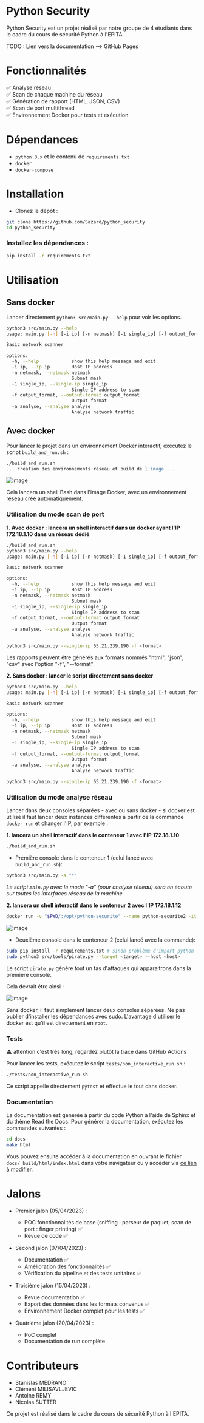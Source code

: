 # Python Security

Python Security est un projet réalisé par notre groupe de 4 étudiants dans le cadre du cours de sécurité Python à l'EPITA. 

TODO : Lien vers la documentation --> GitHub Pages

# Fonctionnalités

✅ Analyse réseau \
✅ Scan de chaque machine du réseau \
✅ Génération de rapport (HTML, JSON, CSV) \
✅ Scan de port multithread \
✅ Environnement Docker pour tests et exécution

# Dépendances
* `python 3.x` et le contenu de `requirements.txt`
* `docker`
* `docker-compose`

# Installation

* Clonez le dépôt :

```bash
git clone https://github.com/Sazard/python_security
cd python_security
```

### Installez les dépendances :

```bash
pip install -r requirements.txt
```

# Utilisation

## Sans docker

Lancer directement `python3 src/main.py --help` pour voir les options.

```bash
python3 src/main.py --help
usage: main.py [-h] [-i ip] [-n netmask] [-1 single_ip] [-f output_format] [-a analyse]

Basic network scanner

options:
  -h, --help            show this help message and exit
  -i ip, --ip ip        Host IP address
  -n netmask, --netmask netmask
                        Subnet mask
  -1 single_ip, --single-ip single_ip
                        Single IP address to scan
  -f output_format, --output-format output_format
                        Output format
  -a analyse, --analyse analyse
                        Analyse network traffic
```

## Avec docker
Pour lancer le projet dans un environnement Docker interactif, exécutez le script `build_and_run.sh` :

```bash
./build_and_run.sh
... création des environnements réseau et build de l'image ...
```

![image](https://user-images.githubusercontent.com/44167150/231593068-ff22d444-e301-40c4-a85f-6fee5a6416ba.png)


Cela lancera un shell Bash dans l'image Docker, avec un environnement réseau créé automatiquement.

### Utilisation du mode scan de port

**1. Avec docker : lancera un shell interactif dans un docker ayant l'IP 172.18.1.10 dans un réseau dédié**
```bash
./build_and_run.sh
python3 src/main.py --help
usage: main.py [-h] [-i ip] [-n netmask] [-1 single_ip] [-f output_format] [-a analyse]

Basic network scanner

options:
  -h, --help            show this help message and exit
  -i ip, --ip ip        Host IP address
  -n netmask, --netmask netmask
                        Subnet mask
  -1 single_ip, --single-ip single_ip
                        Single IP address to scan
  -f output_format, --output-format output_format
                        Output format
  -a analyse, --analyse analyse
                        Analyse network traffic

python3 src/main.py --single-ip 65.21.239.190 -f <format>
```

Les rapports peuvent être générés aux formats nommés "html", "json", "csv" avec l'option "-f", "--format"

**2. Sans docker : lancer le script directement sans docker**
```bash
python3 src/main.py --help
usage: main.py [-h] [-i ip] [-n netmask] [-1 single_ip] [-f output_format] [-a analyse]

Basic network scanner

options:
  -h, --help            show this help message and exit
  -i ip, --ip ip        Host IP address
  -n netmask, --netmask netmask
                        Subnet mask
  -1 single_ip, --single-ip single_ip
                        Single IP address to scan
  -f output_format, --output-format output_format
                        Output format
  -a analyse, --analyse analyse
                        Analyse network traffic

python3 src/main.py --single-ip 65.21.239.190 -f <format>
```

### Utilisation du mode analyse réseau

Lancer dans deux consoles séparées - avec ou sans docker - si docker est utilisé il faut lancer deux instances différentes à partir de la commande `docker run` et changer l'IP, par exemple : 

**1. lancera un shell interactif dans le conteneur 1 avec l'IP 172.18.1.10**
```bash
./build_and_run.sh 
```

* Première console dans le conteneur 1 (celui lancé avec `build_and_run.sh`):
```bash
python3 src/main.py -a "*"
```

*Le script `main.py` avec le mode "-a" (pour analyse réseau) sera en écoute sur toutes les interfaces réseau de la machine.*

**2. lancera un shell interactif dans le conteneur 2 avec l'IP 172.18.1.12**

```bash
docker run -v "$PWD/:/opt/python-securite" --name python-securite2 -it --ip 172.18.1.12 --network test_network python-securite:dev
```  

![image](https://user-images.githubusercontent.com/44167150/231593265-e3e2f653-5e1d-4204-8c98-a611827d7ede.png)

* Deuxième console dans le conteneur 2 (celui lancé avec la commande):
```bash
sudo pip install -r requirements.txt # sinon problème d'import python
sudo python3 src/tools/pirate.py --target <target> --host <host>
```

Le script `pirate.py` génère tout un tas d'attaques qui apparaitrons dans la première console.

Cela devrait être ainsi :

![image](https://user-images.githubusercontent.com/44167150/231594159-21b2b501-ca3a-4e21-847c-bcca6e5e2842.png)

Sans docker, il faut simplement lancer deux consoles séparées. Ne pas oublier d'installer les dépendances avec sudo.
L'avantage d'utiliser le docker est qu'il est directement en `root`.

### Tests 

⚠️ attention c'est très long, regardez plutôt la trace dans GitHub Actions

Pour lancer les tests, exécutez le script `tests/non_interactive_run.sh` :

```bash
./tests/non_interactive_run.sh
```

Ce script appelle directement `pytest` et effectue le tout dans docker.

### Documentation

La documentation est générée à partir du code Python à l'aide de Sphinx et du thème Read the Docs. Pour générer la documentation, exécutez les commandes suivantes :

```bash
cd docs
make html
```

Vous pouvez ensuite accéder à la documentation en ouvrant le fichier `docs/_build/html/index.html` dans votre navigateur ou y accéder via [ce lien à modifier](https://github.com).

# Jalons
- Premier jalon (05/04/2023) :
    - POC fonctionnalités de base (sniffing : parseur de paquet, scan de port : finger printing) ✅ 
    - Revue de code ✅ 

- Second jalon (07/04/2023) :
    - Documentation ✅ 
    - Amélioration des fonctionnalités ✅ 
    - Vérification du pipeline et des tests unitaires ✅ 

- Troisième jalon (15/04/2023) :
    - Revue documentation ✅ 
    - Export des données dans les formats convenus ✅ 
    - Environnement Docker complet pour les tests ✅ 

- Quatrième jalon (20/04/2023) :
    - PoC complet
    - Documentation de run complète

# Contributeurs

* Stanislas MEDRANO
* Clément MILISAVLJEVIC
* Antoine REMY
* Nicolas SUTTER

Ce projet est réalisé dans le cadre du cours de sécurité Python à l'EPITA.
